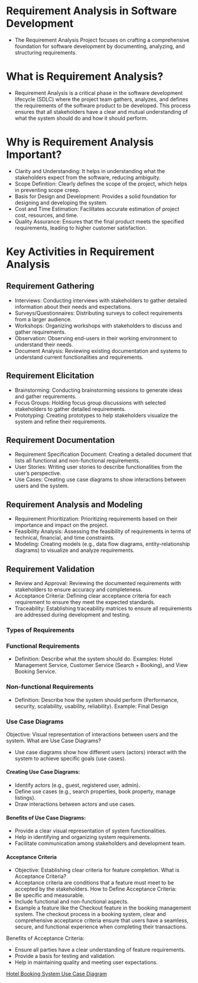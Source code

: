 # Requirement Analysis in Software Development
- The Requirement Analysis Project focuses on crafting a comprehensive foundation for software development by documenting, analyzing, and structuring requirements.
# What is Requirement Analysis?
- Requirement Analysis is a critical phase in the software development lifecycle (SDLC) where the project team gathers, analyzes, and defines the requirements of the software product to be developed. This process ensures that all stakeholders have a clear and mutual understanding of what the system should do and how it should perform.
  
# Why is Requirement Analysis Important?
- Clarity and Understanding: It helps in understanding what the stakeholders expect from the software, reducing ambiguity.
- Scope Definition: Clearly defines the scope of the project, which helps in preventing scope creep.
- Basis for Design and Development: Provides a solid foundation for designing and developing the system.
- Cost and Time Estimation: Facilitates accurate estimation of project cost, resources, and time.
- Quality Assurance: Ensures that the final product meets the specified requirements, leading to higher customer satisfaction.

# Key Activities in Requirement Analysis
## Requirement Gathering
- Interviews: Conducting interviews with stakeholders to gather detailed information about their needs and expectations.
- Surveys/Questionnaires: Distributing surveys to collect requirements from a larger audience.
- Workshops: Organizing workshops with stakeholders to discuss and gather requirements.
- Observation: Observing end-users in their working environment to understand their needs.
- Document Analysis: Reviewing existing documentation and systems to understand current functionalities and requirements.

 ## Requirement Elicitation
  - Brainstorming: Conducting brainstorming sessions to generate ideas and gather requirements.
  - Focus Groups: Holding focus group discussions with selected stakeholders to gather detailed requirements.
  - Prototyping: Creating prototypes to help stakeholders visualize the system and refine their requirements.
 
## Requirement Documentation
  - Requirement Specification Document: Creating a detailed document that lists all functional and non-functional requirements.
  - User Stories: Writing user stories to describe functionalities from the user’s perspective.
  -  Use Cases: Creating use case diagrams to show interactions between users and the system.
 
## Requirement Analysis and Modeling
  - Requirement Prioritization: Prioritizing requirements based on their importance and impact on the project.
  - Feasibility Analysis: Assessing the feasibility of requirements in terms of technical, financial, and time constraints.
  - Modeling: Creating models (e.g., data flow diagrams, entity-relationship diagrams) to visualize and analyze requirements.
 
## Requirement Validation
  - Review and Approval: Reviewing the documented requirements with stakeholders to ensure accuracy and completeness.
  - Acceptance Criteria: Defining clear acceptance criteria for each requirement to ensure they meet the expected standards.
  - Traceability: Establishing traceability matrices to ensure all requirements are addressed during development and testing.

### Types of Requirements
### Functional Requirements 
 - Definition: Describe what the system should do.
Examples: Hotel Management Service, Customer Service (Search + Booking), and View Booking Service.

### Non-functional Requirements
- Definition: Describe how the system should perform (Performance, security, scalability, usability, reliability).
 Example: Final Design

### Use Case Diagrams
Objective: Visual representation of interactions between users and the system.
What are Use Case Diagrams?
- Use case diagrams show how different users (actors) interact with the system to achieve specific goals (use cases).

#### Creating Use Case Diagrams:
- Identify actors (e.g., guest, registered user, admin).
- Define use cases (e.g., search properties, book property, manage listings).
- Draw interactions between actors and use cases.

#### Benefits of Use Case Diagrams:
- Provide a clear visual representation of system functionalities.
- Help in identifying and organizing system requirements.
- Facilitate communication among stakeholders and development team.



#### Acceptance Criteria
 - Objective: Establishing clear criteria for feature completion.
 What is Acceptance Criteria?
- Acceptance criteria are conditions that a feature must meet to be accepted by the stakeholders.
How to Define Acceptance Criteria:
- Be specific and measurable.
- Include functional and non-functional aspects.
- Example a feature like the Checkout feature in the booking management system. The checkout process in a booking system, clear and comprehensive acceptance criteria ensure that users have a seamless, secure, and functional experience when completing their transactions.

Benefits of Acceptance Criteria:
- Ensure all parties have a clear understanding of feature requirements.
- Provide a basis for testing and validation.
- Help in maintaining quality and meeting user expectations.

[Hotel Booking System Use Case Diagram](assets/images/alx-booking-uc.png)
